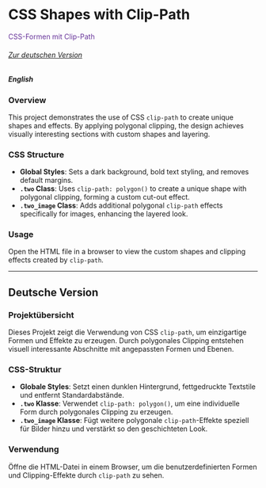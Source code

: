 # CSS Shapes with Clip-Path  
<span style="color:rebeccapurple">CSS-Formen mit Clip-Path</span>  

###### [Zur deutschen Version](#deutsche-version)
##### *English*

### Overview
This project demonstrates the use of CSS `clip-path` to create unique shapes and effects. By applying polygonal clipping, the design achieves visually interesting sections with custom shapes and layering.

### CSS Structure

- **Global Styles**: Sets a dark background, bold text styling, and removes default margins.
- **`.two` Class**: Uses `clip-path: polygon()` to create a unique shape with polygonal clipping, forming a custom cut-out effect.
- **`.two_image` Class**: Adds additional polygonal `clip-path` effects specifically for images, enhancing the layered look.

### Usage
Open the HTML file in a browser to view the custom shapes and clipping effects created by `clip-path`.

---

## Deutsche Version

### Projektübersicht
Dieses Projekt zeigt die Verwendung von CSS `clip-path`, um einzigartige Formen und Effekte zu erzeugen. Durch polygonales Clipping entstehen visuell interessante Abschnitte mit angepassten Formen und Ebenen.

### CSS-Struktur

- **Globale Styles**: Setzt einen dunklen Hintergrund, fettgedruckte Textstile und entfernt Standardabstände.
- **`.two` Klasse**: Verwendet `clip-path: polygon()`, um eine individuelle Form durch polygonales Clipping zu erzeugen.
- **`.two_image` Klasse**: Fügt weitere polygonale `clip-path`-Effekte speziell für Bilder hinzu und verstärkt so den geschichteten Look.

### Verwendung
Öffne die HTML-Datei in einem Browser, um die benutzerdefinierten Formen und Clipping-Effekte durch `clip-path` zu sehen.
